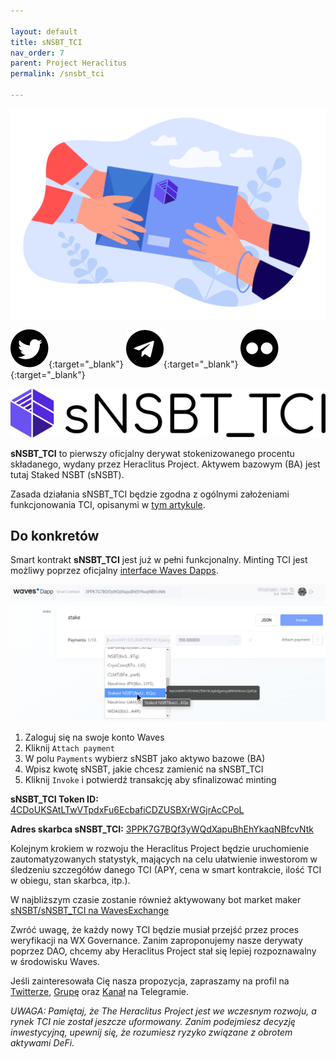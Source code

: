 ```yaml
---

layout: default
title: sNSBT_TCI
nav_order: 7
parent: Project Heraclitus
permalink: /snsbt_tci

---
```


![](/images/sNSBT_TCI-cover.png)

[![Twitter](/images/twitter.svg)](https://twitter.com/heraclitus_tci){:target="_blank"}  [![Telegram](/images/telegram.svg)](https://t.me/heraclitus_project){:target="_blank"}  [![Medium](/images/medium.svg)](https://medium.com/@heraclitus_project){:target="_blank"} 

![](/images/sNSBT_TCI-logo-text.png)

**sNSBT_TCI** to pierwszy oficjalny derywat stokenizowanego procentu składanego, wydany przez Heraclitus Project. Aktywem bazowym (BA) jest tutaj Staked NSBT (sNSBT).

Zasada działania sNSBT_TCI będzie zgodna z ogólnymi założeniami funkcjonowania TCI, opisanymi w [tym artykule](https://wxpl.club/heraclitus).

## Do konkretów

Smart kontrakt **sNSBT_TCI** jest już w pełni funkcjonalny. Minting TCI jest możliwy poprzez oficjalny [interface Waves Dapps](https://waves-dapp.com/3PPK7G7BQf3yWQdXapuBhEhYkaqNBfcvNtk).

![](/images/snsbt-tci-example.png)

1. Zaloguj się na swoje konto Waves
2. Kliknij `Attach payment` 
3. W polu `Payments` wybierz sNSBT jako aktywo bazowe (BA)
4. Wpisz kwotę sNSBT, jakie chcesz zamienić na sNSBT_TCI
5. Kliknij `Invoke` i potwierdź transakcję aby sfinalizować minting

**sNSBT_TCI Token ID:** [4CDoUKSAtLTwVTpdxFu6EcbafiCDZUSBXrWGjrAcCPoL](https://wscan.io/4CDoUKSAtLTwVTpdxFu6EcbafiCDZUSBXrWGjrAcCPoL)

**Adres skarbca sNSBT_TCI:** [3PPK7G7BQf3yWQdXapuBhEhYkaqNBfcvNtk](https://wscan.io/3PPK7G7BQf3yWQdXapuBhEhYkaqNBfcvNtk) 

Kolejnym krokiem w rozwoju the Heraclitus Project będzie uruchomienie zautomatyzowanych statystyk, mających na celu ułatwienie inwestorom w śledzeniu szczegółów danego TCI (APY, cena w smart kontrakcie, ilość TCI w obiegu, stan skarbca, itp.).

W najbliższym czasie zostanie również aktywowany bot market maker [sNSBT/sNSBT_TCI na WavesExchange](https://waves.exchange/trading/spot/8wUmN9Y15f3JR4KZfE81XLXpkdgwnqoBNG6NmocZpKQx_4CDoUKSAtLTwVTpdxFu6EcbafiCDZUSBXrWGjrAcCPoL)

Zwróć uwagę, że każdy nowy TCI będzie musiał przejść przez proces weryfikacji na WX Governance. Zanim zaproponujemy nasze derywaty poprzez DAO, chcemy aby Heraclitus Project stał się lepiej rozpoznawalny w środowisku Waves.

Jeśli zainteresowała Cię nasza propozycja, zapraszamy na profil na [Twitterze](https://twitter.com/heraclitus_tci), [Grupę](https://t.me/heraclitus_project) oraz [Kanał](https://t.me/heraclitus_project_channel) na Telegramie.

*UWAGA: Pamiętaj, że The Heraclitus Project jest we wczesnym rozwoju, a rynek TCI nie został jeszcze uformowany. Zanim podejmiesz decyzję inwestycyjną, upewnij się, że rozumiesz ryzyko związane z obrotem aktywami DeFi.*